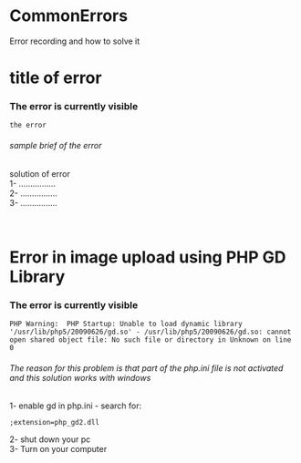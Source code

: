 # CommonErrors
Error recording and how to solve it


# title of error
### The error is currently visible
```
the error
```
###### sample brief of the error 
solution of error
<br>
1- ................
<br>
2- ................
<br>
3- ................

<br>

# Error in image upload using PHP GD Library
### The error is currently visible
```
PHP Warning:  PHP Startup: Unable to load dynamic library '/usr/lib/php5/20090626/gd.so' - /usr/lib/php5/20090626/gd.so: cannot open shared object file: No such file or directory in Unknown on line 0
```

###### The reason for this problem is that part of the php.ini file is not activated and this solution works with windows

1- enable gd in php.ini - search for:
```
;extension=php_gd2.dll
```
2- shut down your pc
<br>
3- Turn on your computer
